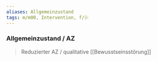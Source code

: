 ```yaml
---
aliases: Allgemeinzustand
tags: m/m00, Intervention, f/🩺
---
```

### Allgemeinzustand / AZ
> Reduzierter AZ / qualitative [[Bewusstseinsstörung]]